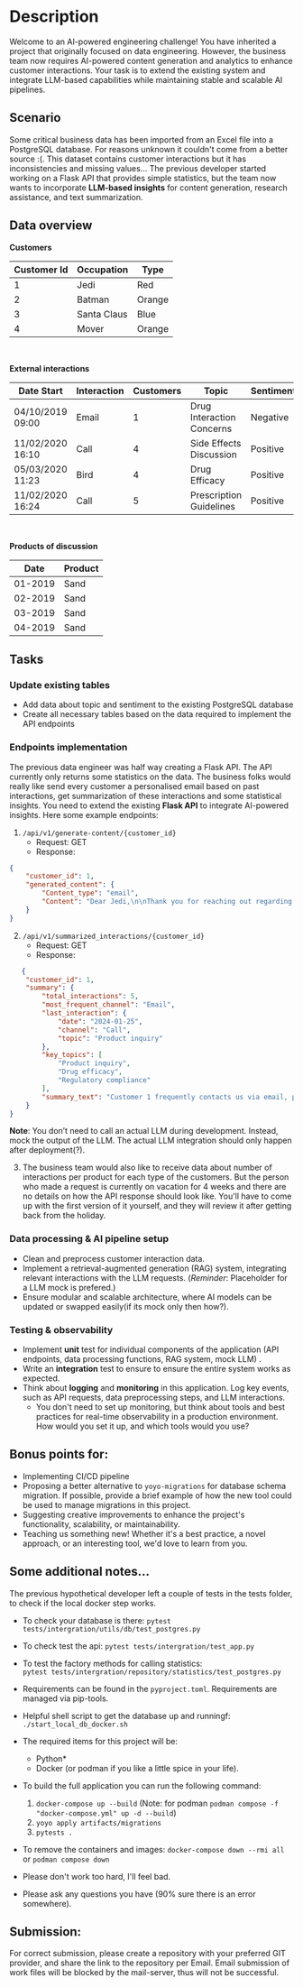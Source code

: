 # Description

Welcome to an AI-powered engineering challenge! You have inherited a project that originally focused on data engineering. However, the business team now requires AI-powered content generation and analytics to enhance customer interactions. Your task is to extend the existing system and integrate LLM-based capabilities while maintaining stable and scalable AI pipelines.
## Scenario

Some critical business data has been imported from an Excel file into a PostgreSQL database. For reasons unknown it couldn't come from a better source :(. This dataset contains customer interactions but it has inconsistencies and missing values... The previous developer started working on a Flask API that provides simple statistics, but the team now wants to incorporate **LLM-based insights** for content generation, research assistance, and text summarization.
  
## Data overview

**Customers**

| Customer Id | Occupation   | Type |
|------------|-------------|--------|
| 1          | Jedi        | Red    |
| 2          | Batman      | Orange |
| 3          | Santa Claus | Blue   |
| 4          | Mover       | Orange |

  
<br>

**External interactions**

| Date Start       | Interaction | Customers | Topic                     | Sentiment |
| ---------------- | ----------- | --------- | ------------------------- | --------- |
| 04/10/2019 09:00 | Email       | 1         | Drug Interaction Concerns | Negative  |
| 11/02/2020 16:10 | Call        | 4         | Side Effects Discussion   | Positive  |
| 05/03/2020 11:23 | Bird        | 4         | Drug Efficacy             | Positive  |
| 11/02/2020 16:24 | Call        | 5         | Prescription Guidelines   | Positive  |


<br>

**Products of discussion**

| Date    | Product|
|---------|--------|
| 01-2019 | Sand   |
| 02-2019 | Sand   |
| 03-2019 | Sand   |
| 04-2019 | Sand   |


## Tasks
### Update existing tables

 * Add data about topic and sentiment to the existing PostgreSQL database
 * Create all necessary tables based on the data required to implement the API endpoints

### Endpoints implementation

The previous data engineer was half way creating a Flask API. The API currently only returns some statistics on the data. The business folks would really like send every customer a personalised email based on past interactions, get summarization of these interactions and some statistical insights. You need to extend the existing **Flask API** to integrate AI-powered insights. Here some example endpoints:

1. `/api/v1/generate-content/{customer_id}`
    * Request: GET
    * Response:

```json
{
	"customer_id": 1,
	"generated_content": {
		"Content_type": "email",
		"Content": "Dear Jedi,\n\nThank you for reaching out regarding our latest products. Based on...",
	}
}
```

2. `/api/v1/summarized_interactions/{customer_id}`
   * Request: GET
   * Response:

```json
   {
    "customer_id": 1,
    "summary": {
        "total_interactions": 5,
        "most_frequent_channel": "Email",
        "last_interaction": {
            "date": "2024-01-25",
            "channel": "Call",
            "topic": "Product inquiry"
        },
        "key_topics": [
            "Product inquiry",
            "Drug efficacy",
            "Regulatory compliance"
        ],
        "summary_text": "Customer 1 frequently contacts us via email, primarily inquiring about drug efficacy, dosage recommendations, and regulatory compliance. The most recent interaction was a phone call regarding..."
    }
}
```

**Note**: You don’t need to call an actual LLM during development. Instead, mock the output of the LLM. The actual LLM integration should only happen after deployment(?).


3. The business team would also like to receive data about number of interactions per product for each type of the customers. But the person who made a request is currently on vacation for 4 weeks and there are no details on how the API response should look like. You'll have to come up with the first version of it yourself, and they will review it after getting back from the holiday.

### Data processing & AI pipeline setup

- Clean and preprocess customer interaction data.
- Implement a retrieval-augmented generation (RAG) system, integrating relevant interactions with the LLM requests. (_Reminder_: Placeholder for a LLM mock is prefered.)
- Ensure modular and scalable architecture, where AI models can be updated or swapped easily(if its mock only then how?).

### Testing & observability

- Implement **unit** test for individual components of the application (API endpoints, data processing functions, RAG system, mock LLM) .
- Write an **integration** test to ensure to ensure the entire system works as expected. 
- Think about **logging** and **monitoring** in this application. Log key events, such as API requests, data preprocessing steps, and LLM interactions. 
    * You don't need to set up monitoring, but think about  tools and best practices for real-time observability in a production environment. How would you set it up, and which tools would you use?

## Bonus points for:

* Implementing CI/CD pipeline
* Proposing a better alternative to `yoyo-migrations` for database schema migration. If possible, provide a brief example of how the new tool could be used to manage migrations in this project.
* Suggesting creative improvements to enhance the project's functionality, scalability, or maintainability.
* Teaching us something new! Whether it's a best practice, a novel approach, or an interesting tool, we'd love to learn from you.


## Some additional notes...

The previous hypothetical developer left a couple of tests in the tests folder, to check if the local docker step works.
* To check your database is there: ```pytest tests/intergration/utils/db/test_postgres.py```<br>
* To check test the api: ```pytest tests/intergration/test_app.py```<br>
* To test the factory methods for calling statistics: <br> 
```pytest tests/intergration/repository/statistics/test_postgres.py```

* Requirements can be found in the `pyproject.toml`. Requirements are managed via pip-tools.

* Helpful shell script to get the database up and runningf: ```./start_local_db_docker.sh```

* The required items for this project will be:
    * Python*
    * Docker (or podman if you like a little spice in your life).

* To build the full application you can run the following command:
    1) ```docker-compose up --build``` (Note: for podman ```podman compose -f "docker-compose.yml" up -d --build```)
    2) ```yoyo apply artifacts/migrations```
    3) ```pytests .```

  
* To remove the containers and images: ```docker-compose down --rmi all``` or ```podman compose down```
* Please don't work too hard, I'll feel bad.
* Please ask any questions you have (90% sure there is an error somewhere).

  

## Submission: 

For correct submission, please create a repository with your preferred GIT provider, and share the link to the repository per Email. Email submission of work files will be blocked by the mail-server, thus will not be successful. 
